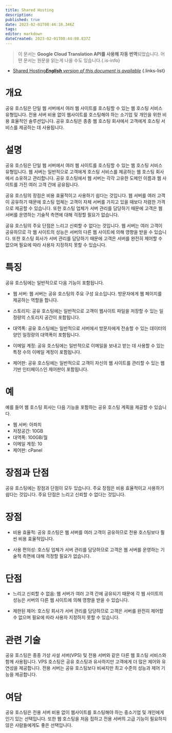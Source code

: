 ```yaml
---
title: Shared Hosting
description: 
published: true
date: 2023-02-01T08:44:10.346Z
tags: 
editor: markdown
dateCreated: 2023-02-01T08:44:08.837Z
---
```


> 이 문서는 **Google Cloud Translation API를 사용해 자동 번역**되었습니다.
어떤 문서는 원문을 읽는게 나을 수도 있습니다.{.is-info}

- [Shared Hosting***English** version of this document is available*](/en/Knowledge-base/Dictionary/shared-hosting)
{.links-list}

# 개요
공유 호스팅은 단일 웹 서버에서 여러 웹 사이트를 호스팅할 수 있는 웹 호스팅 서비스 유형입니다. 전용 서버 비용 없이 웹사이트를 호스팅해야 하는 소기업 및 개인을 위한 비용 효율적인 솔루션입니다. 공유 호스팅은 종종 웹 호스팅 회사에서 고객에게 호스팅 서비스를 제공하는 데 사용됩니다.

# 설명
공유 호스팅은 단일 웹 서버에서 여러 웹 사이트를 호스팅할 수 있는 웹 호스팅 서비스 유형입니다. 웹 서버는 일반적으로 고객에게 호스팅 서비스를 제공하는 웹 호스팅 회사에서 소유하고 관리합니다. 공유 호스팅에서 웹 서버는 각각 고유한 도메인 이름과 웹 사이트를 가진 여러 고객 간에 공유됩니다.

공유 호스팅의 장점은 비용 효율적이고 사용하기 쉽다는 것입니다. 웹 서버를 여러 고객이 공유하기 때문에 호스팅 업체는 고객이 자체 서버를 가지고 있을 때보다 저렴한 가격으로 제공할 수 있습니다. 또한 호스팅 업체가 서버 관리를 담당하기 때문에 고객은 웹 서버를 운영하는 기술적 측면에 대해 걱정할 필요가 없습니다.

공유 호스팅의 주요 단점은 느리고 신뢰할 수 없다는 것입니다. 웹 서버는 여러 고객이 공유하므로 각 웹 사이트의 성능은 서버의 다른 웹 사이트에 의해 영향을 받을 수 있습니다. 또한 호스팅 회사가 서버 관리를 담당하기 때문에 고객은 서버를 완전히 제어할 수 없으며 필요에 따라 사용자 지정하지 못할 수 있습니다.

# 특징
공유 호스팅에는 일반적으로 다음 기능이 포함됩니다.

* 웹 서버: 웹 서버는 공유 호스팅의 주요 구성 요소입니다. 방문자에게 웹 페이지를 제공하는 역할을 합니다.

* 스토리지: 공유 호스팅에는 일반적으로 고객이 웹사이트 파일을 저장할 수 있는 일정량의 스토리지 공간이 포함됩니다.

* 대역폭: 공유 호스팅에는 일반적으로 서버에서 방문자에게 전송할 수 있는 데이터의 양인 일정량의 대역폭이 포함됩니다.

* 이메일 계정: 공유 호스팅에는 일반적으로 이메일을 보내고 받는 데 사용할 수 있는 특정 수의 이메일 계정이 포함됩니다.

* 제어판: 공유 호스팅에는 일반적으로 고객이 자신의 웹 사이트를 관리할 수 있는 웹 기반 인터페이스인 제어판이 포함됩니다.

# 예
예를 들어 웹 호스팅 회사는 다음 기능을 포함하는 공유 호스팅 계획을 제공할 수 있습니다.

* 웹 서버: 아파치
* 저장공간: 10GB
* 대역폭: 100GB/월
* 이메일 계정: 10
* 제어판: cPanel

# 장점과 단점
공유 호스팅에는 장점과 단점이 모두 있습니다. 주요 장점은 비용 효율적이고 사용하기 쉽다는 것입니다. 주요 단점은 느리고 신뢰할 수 없다는 것입니다.

# 장점
* 비용 효율적: 공유 호스팅은 웹 서버를 여러 고객이 공유하므로 전용 호스팅보다 훨씬 비용 효율적입니다.

* 사용 편의성: 호스팅 업체가 서버 관리를 담당하므로 고객은 웹 서버를 운영하는 기술적 측면에 대해 걱정할 필요가 없습니다.

# 단점
* 느리고 신뢰할 수 없음: 웹 서버가 여러 고객 간에 공유되기 때문에 각 웹 사이트의 성능은 서버의 다른 웹 사이트에 의해 영향을 받을 수 있습니다.

* 제한된 제어: 호스팅 회사가 서버 관리를 담당하므로 고객은 서버를 완전히 제어할 수 없으며 필요에 따라 사용자 지정하지 못할 수 있습니다.

# 관련 기술
공유 호스팅은 종종 가상 사설 서버(VPS) 및 전용 서버와 같은 다른 웹 호스팅 서비스와 함께 사용됩니다. VPS 호스팅은 공유 호스팅과 유사하지만 고객에게 더 많은 제어와 유연성을 제공합니다. 전용 서버는 공유 호스팅보다 비싸지만 최고 수준의 성능과 제어 기능을 제공합니다.

# 여담
공유 호스팅은 전용 서버 비용 없이 웹사이트를 호스팅해야 하는 중소기업 및 개인에게 인기 있는 선택입니다. 또한 웹 호스팅을 처음 접하고 전용 서버의 고급 기능이 필요하지 않은 사람들에게도 좋은 선택입니다.